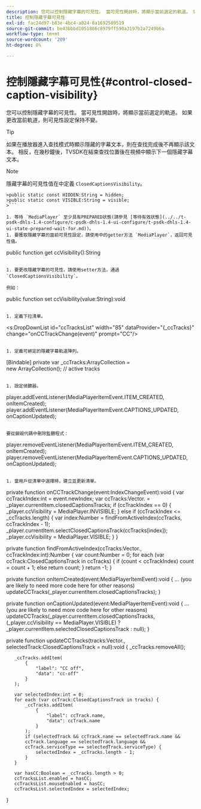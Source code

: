 ```yaml
---
description: 您可以控制隱藏字幕的可見性。 當可見性開啟時，將顯示當前選定的軌道。 如果更改當前軌道，則可見性設定保持不變。
title: 控制隱藏字幕可見性
exl-id: fac24d97-b83e-4bc4-a824-8a1692509519
source-git-commit: be43bbbd1051886c8979ff590a3197b2a7249b6a
workflow-type: tm+mt
source-wordcount: '209'
ht-degree: 0%

---
```


# 控制隱藏字幕可見性{#control-closed-caption-visibility}

您可以控制隱藏字幕的可見性。 當可見性開啟時，將顯示當前選定的軌道。 如果更改當前軌道，則可見性設定保持不變。

>[!TIP]
>
>如果在播放器進入查找模式時顯示隱藏的字幕文本，則在查找完成後不再顯示該文本。 相反，在幾秒鐘後，TVSDK在結束查找位置後在視頻中顯示下一個隱藏字幕文本。

>[!NOTE]
>
>隱藏字幕的可見性值在中定義 `ClosedCaptionsVisibility`。
>
>
```
>public static const HIDDEN:String = hidden; 
>public static const VISIBLE:String = visible;
>```

1. 等待 `MediaPlayer` 至少具有PREPARED狀態(請參見 [等待有效狀態](../../t-psdk-dhls-1.4-configure/c-psdk-dhls-1.4-ui-configure/t-psdk-dhls-1.4-ui-state-prepared-wait-for.md))。
1. 要獲取隱藏字幕的當前可見性設定，請使用中的getter方法 `MediaPlayer`，返回可見性值。

   ```
   public function get ccVisibility():String
   ```

1. 要更改隱藏字幕的可見性，請使用setter方法，通過 `ClosedCaptionsVisibility`。

   例如：

   ```
   public function set ccVisibility(value:String):void
   ```

1. 定義下拉清單。

   ```
   <s:DropDownList id="ccTracksList" width="85" 
                   dataProvider="{_ccTracks}" 
                   change="onCCTrackChange(event)" 
                   prompt="CC"/>
   ```

1. 定義可綁定的隱藏字幕軌道陣列。

   ```
   [Bindable] private var _ccTracks:ArrayCollection =  
     new ArrayCollection(); // active tracks 
   ```

1. 設定偵聽器。

   ```
   player.addEventListener(MediaPlayerItemEvent.ITEM_CREATED, onItemCreated); 
   player.addEventListener(MediaPlayerItemEvent.CAPTIONS_UPDATED, onCaptionUpdated);
   ```

   要從銷毀代碼中刪除監聽程式：

   ```
   player.removeEventListener(MediaPlayerItemEvent.ITEM_CREATED, onItemCreated); 
   player.removeEventListener(MediaPlayerItemEvent.CAPTIONS_UPDATED, onCaptionUpdated);
   ```

1. 當用戶從清單中選擇時，建立並更新清單。

   ```
   private function onCCTrackChange(event:IndexChangeEvent):void { 
       var ccTrackIndex:int = event.newIndex; 
       var ccTracks:Vector.<ClosedCaptionsTrack> =  
         _player.currentItem.closedCaptionsTracks; 
       if (ccTrackIndex == 0) { 
           _player.ccVisibility = MediaPlayer.INVISIBLE; 
       } 
       else if (ccTrackIndex <= _ccTracks.length) { 
           var index:Number = findFromActiveIndex(ccTracks, ccTrackIndex - 1); 
           _player.currentItem.selectClosedCaptionsTrack(ccTracks[index]); 
           _player.ccVisibility = MediaPlayer.VISIBLE; 
       } 
   } 
   
   private function findFromActiveIndex(ccTracks:Vector.<ClosedCaptionsTrack>,  
     ccTrackIndex:int):Number { 
       var count:Number = 0; 
       for each (var ccTrack:ClosedCaptionsTrack in ccTracks) { 
           if (count < ccTrackIndex) 
               count = count + 1; 
           else 
               return count; 
       } 
       return -1; 
   } 
   
   private function onItemCreated(event:MediaPlayerItemEvent):void { 
       ... (you are likely to need more code here for other reasons) 
       updateCCTracks(_player.currentItem.closedCaptionsTracks); 
   } 
   
   private function onCaptionUpdated(event:MediaPlayerItemEvent):void { 
       ... (you are likely to need more code here for other reasons) 
       updateCCTracks(_player.currentItem.closedCaptionsTracks,  
                     (_player.ccVisibility == MediaPlayer.VISIBLE) ?  
                      _player.currentItem.selectedClosedCaptionsTrack : null); 
   } 
   
   private function updateCCTracks(tracks:Vector.<ClosedCaptionsTrack>,  
     selectedTrack:ClosedCaptionsTrack = null):void { 
       _ccTracks.removeAll(); 
   
       _ccTracks.addItem( 
           { 
               "label": "CC off", 
               "data": "cc-off" 
           } 
       ); 
   
       var selectedIndex:int = 0; 
       for each (var ccTrack:ClosedCaptionsTrack in tracks) { 
           _ccTracks.addItem( 
               { 
                   "label": ccTrack.name, 
                   "data": ccTrack.name 
               } 
           ); 
           if (selectedTrack && ccTrack.name == selectedTrack.name && 
           ccTrack.language == selectedTrack.language && 
           ccTrack.serviceType == selectedTrack.serviceType) { 
               selectedIndex = _ccTracks.length - 1; 
           } 
       } 
   
       var hasCC:Boolean = _ccTracks.length > 0; 
       ccTracksList.enabled = hasCC; 
       ccTracksList.mouseEnabled = hasCC; 
       ccTracksList.selectedIndex = selectedIndex; 
   } 
   ```
